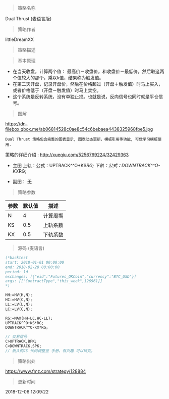 
> 策略名称

Dual Thrust (麦语言版)

> 策略作者

littleDreamXX

> 策略描述

> 基本原理

- 在当天收盘，计算两个值： 最高价－收盘价，和收盘价－最低价。然后取这两个值较大的那个，乘以k值，结果称为触发值。
- 在第二天开盘，记录开盘价，然后在价格超过（开盘＋触发值）时马上买入，或者价格低于（开盘－触发值）时马上卖空。
- 这个系统是反转系统，没有单独止损。也就是说，反向信号也同时就是平仓信号。

> 图解

 https://dn-filebox.qbox.me/ab06814528c0ae8c54c6bebaea4438325968fbe5.jpg 

`Dual Thrust 策略包含完整的图表显示, 图表动态更新，模板引用等功能, 可做学习模板使用.`

策略的详细介绍 : http://xueqiu.com/5256769224/32429363


- 主图
  上轨：公式：UPTRACK^^O+KS*RG;
  下轨：公式：DOWNTRACK^^O-KX*RG;

- 副图：
  无

> 策略参数



|参数|默认值|描述|
|----|----|----|
|N|4|计算周期|
|KS|0.5|上轨系数|
|KX|0.5|下轨系数|


> 源码 (麦语言)

``` pascal
(*backtest
start: 2018-01-01 00:00:00
end: 2018-02-28 00:00:00
period: 1d
exchanges: [{"eid":"Futures_OKCoin","currency":"BTC_USD"}]
args: [["ContractType","this_week",126961]]
*)

HH:=HV(H,N);
HC:=HV(C,N);
LL:=LV(L,N);
LC:=LV(C,N);

RG:=MAX(HH-LC,HC-LL);
UPTRACK^^O+KS*RG;
DOWNTRACK^^O-KX*RG;

// 交易信号
C>UPTRACK,BPK;
C<DOWNTRACK,SPK;
// 嵌入的JS 代码调整至 手册，有兴趣 可以研究。
```

> 策略出处

https://www.fmz.com/strategy/128884

> 更新时间

2018-12-06 12:09:22
